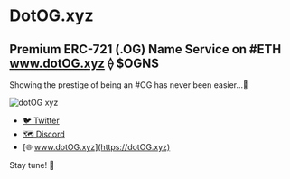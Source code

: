 # DotOG.xyz

## Premium ERC-721 (.OG) Name Service on #ETH www.dotOG.xyz ⟠ $OGNS

Showing the prestige of being an #OG has never been easier...💎

![dotOG xyz](https://user-images.githubusercontent.com/113842155/191361285-39d25aca-5733-459a-b757-b63c06fe91bb.jpeg)

- [🐦 Twitter](https://twitter.com/dotOGxyz) 
- [🗺 Discord](https://discord.com/invite/AVeft2HDZU) 
- [🌐 www.dotOG.xyz](https://dotOG.xyz)

Stay tune! 🤫 
